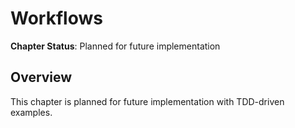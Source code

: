# Workflows

**Chapter Status**: Planned for future implementation

## Overview

This chapter is planned for future implementation with TDD-driven examples.

